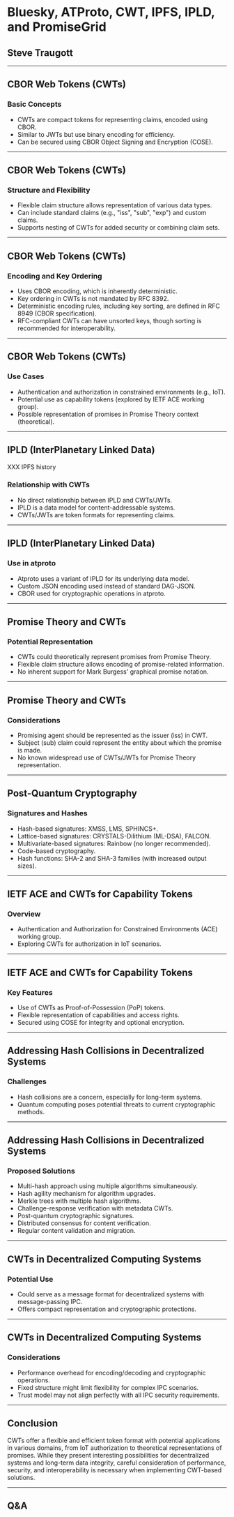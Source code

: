 # Bluesky, ATProto, CWT, IPFS, IPLD, and PromiseGrid
## Steve Traugott

---

## CBOR Web Tokens (CWTs)

### Basic Concepts
- CWTs are compact tokens for representing claims, encoded using CBOR.
- Similar to JWTs but use binary encoding for efficiency.
- Can be secured using CBOR Object Signing and Encryption (COSE).

---

## CBOR Web Tokens (CWTs)

### Structure and Flexibility
- Flexible claim structure allows representation of various data types.
- Can include standard claims (e.g., "iss", "sub", "exp") and custom claims.
- Supports nesting of CWTs for added security or combining claim sets.

---

## CBOR Web Tokens (CWTs)

### Encoding and Key Ordering
- Uses CBOR encoding, which is inherently deterministic.
- Key ordering in CWTs is not mandated by RFC 8392.
- Deterministic encoding rules, including key sorting, are defined in RFC 8949 (CBOR specification).
- RFC-compliant CWTs can have unsorted keys, though sorting is recommended for interoperability.

---

## CBOR Web Tokens (CWTs)

### Use Cases
- Authentication and authorization in constrained environments (e.g., IoT).
- Potential use as capability tokens (explored by IETF ACE working group).
- Possible representation of promises in Promise Theory context (theoretical).

---

## IPLD (InterPlanetary Linked Data)

XXX IPFS history

### Relationship with CWTs
- No direct relationship between IPLD and CWTs/JWTs.
- IPLD is a data model for content-addressable systems.
- CWTs/JWTs are token formats for representing claims.

---

## IPLD (InterPlanetary Linked Data)

### Use in atproto
- Atproto uses a variant of IPLD for its underlying data model.
- Custom JSON encoding used instead of standard DAG-JSON.
- CBOR used for cryptographic operations in atproto.

---

## Promise Theory and CWTs

### Potential Representation
- CWTs could theoretically represent promises from Promise Theory.
- Flexible claim structure allows encoding of promise-related information.
- No inherent support for Mark Burgess' graphical promise notation.

---

## Promise Theory and CWTs

### Considerations
- Promising agent should be represented as the issuer (iss) in CWT.
- Subject (sub) claim could represent the entity about which the promise is made.
- No known widespread use of CWTs/JWTs for Promise Theory representation.

---

## Post-Quantum Cryptography

### Signatures and Hashes
- Hash-based signatures: XMSS, LMS, SPHINCS+.
- Lattice-based signatures: CRYSTALS-Dilithium (ML-DSA), FALCON.
- Multivariate-based signatures: Rainbow (no longer recommended).
- Code-based cryptography.
- Hash functions: SHA-2 and SHA-3 families (with increased output sizes).

---

## IETF ACE and CWTs for Capability Tokens

### Overview
- Authentication and Authorization for Constrained Environments (ACE) working group.
- Exploring CWTs for authorization in IoT scenarios.

---

## IETF ACE and CWTs for Capability Tokens

### Key Features
- Use of CWTs as Proof-of-Possession (PoP) tokens.
- Flexible representation of capabilities and access rights.
- Secured using COSE for integrity and optional encryption.

---

## Addressing Hash Collisions in Decentralized Systems

### Challenges
- Hash collisions are a concern, especially for long-term systems.
- Quantum computing poses potential threats to current cryptographic methods.

---

## Addressing Hash Collisions in Decentralized Systems

### Proposed Solutions
- Multi-hash approach using multiple algorithms simultaneously.
- Hash agility mechanism for algorithm upgrades.
- Merkle trees with multiple hash algorithms.
- Challenge-response verification with metadata CWTs.
- Post-quantum cryptographic signatures.
- Distributed consensus for content verification.
- Regular content validation and migration.

---

## CWTs in Decentralized Computing Systems

### Potential Use
- Could serve as a message format for decentralized systems with message-passing IPC.
- Offers compact representation and cryptographic protections.

---

## CWTs in Decentralized Computing Systems

### Considerations
- Performance overhead for encoding/decoding and cryptographic operations.
- Fixed structure might limit flexibility for complex IPC scenarios.
- Trust model may not align perfectly with all IPC security requirements.

---

## Conclusion

CWTs offer a flexible and efficient token format with potential applications in various domains, from IoT authorization to theoretical representations of promises. While they present interesting possibilities for decentralized systems and long-term data integrity, careful consideration of performance, security, and interoperability is necessary when implementing CWT-based solutions.

---

## Q&A


